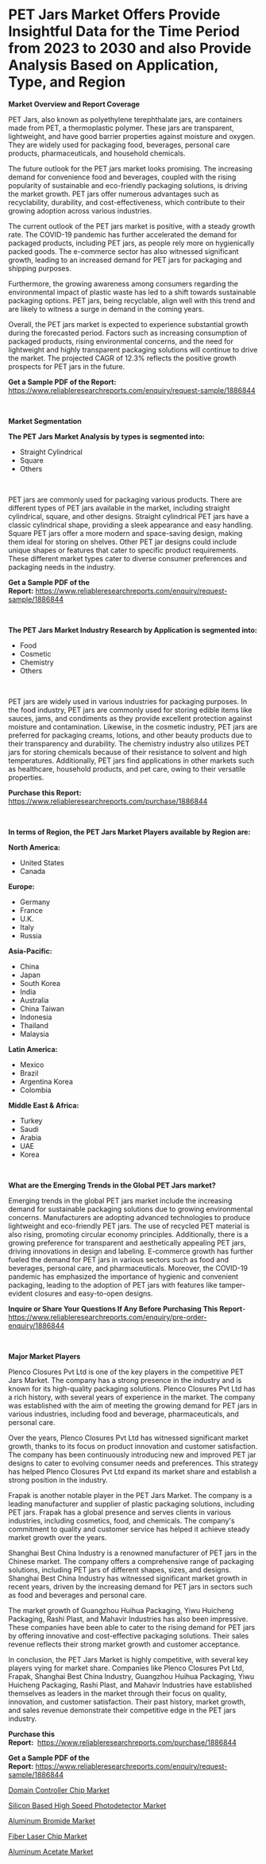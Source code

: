 <p><h1>PET Jars Market Offers Provide Insightful Data for the Time Period from 2023 to 2030 and also Provide Analysis Based on Application, Type, and Region</h1></p><p><strong>Market Overview and Report Coverage</strong></p>
<p><p>PET Jars, also known as polyethylene terephthalate jars, are containers made from PET, a thermoplastic polymer. These jars are transparent, lightweight, and have good barrier properties against moisture and oxygen. They are widely used for packaging food, beverages, personal care products, pharmaceuticals, and household chemicals.</p><p>The future outlook for the PET jars market looks promising. The increasing demand for convenience food and beverages, coupled with the rising popularity of sustainable and eco-friendly packaging solutions, is driving the market growth. PET jars offer numerous advantages such as recyclability, durability, and cost-effectiveness, which contribute to their growing adoption across various industries.</p><p>The current outlook of the PET jars market is positive, with a steady growth rate. The COVID-19 pandemic has further accelerated the demand for packaged products, including PET jars, as people rely more on hygienically packed goods. The e-commerce sector has also witnessed significant growth, leading to an increased demand for PET jars for packaging and shipping purposes.</p><p>Furthermore, the growing awareness among consumers regarding the environmental impact of plastic waste has led to a shift towards sustainable packaging options. PET jars, being recyclable, align well with this trend and are likely to witness a surge in demand in the coming years.</p><p>Overall, the PET jars market is expected to experience substantial growth during the forecasted period. Factors such as increasing consumption of packaged products, rising environmental concerns, and the need for lightweight and highly transparent packaging solutions will continue to drive the market. The projected CAGR of 12.3% reflects the positive growth prospects for PET jars in the future.</p></p>
<p><strong>Get a Sample PDF of the Report:</strong> <a href="https://www.reliableresearchreports.com/enquiry/request-sample/1886844">https://www.reliableresearchreports.com/enquiry/request-sample/1886844</a></p>
<p>&nbsp;</p>
<p><strong>Market Segmentation</strong></p>
<p><strong>The PET Jars Market Analysis by types is segmented into:</strong></p>
<p><ul><li>Straight Cylindrical</li><li>Square</li><li>Others</li></ul></p>
<p>&nbsp;</p>
<p><p>PET jars are commonly used for packaging various products. There are different types of PET jars available in the market, including straight cylindrical, square, and other designs. Straight cylindrical PET jars have a classic cylindrical shape, providing a sleek appearance and easy handling. Square PET jars offer a more modern and space-saving design, making them ideal for storing on shelves. Other PET jar designs could include unique shapes or features that cater to specific product requirements. These different market types cater to diverse consumer preferences and packaging needs in the industry.</p></p>
<p><strong>Get a Sample PDF of the Report:</strong>&nbsp;<a href="https://www.reliableresearchreports.com/enquiry/request-sample/1886844">https://www.reliableresearchreports.com/enquiry/request-sample/1886844</a></p>
<p>&nbsp;</p>
<p><strong>The PET Jars Market Industry Research by Application is segmented into:</strong></p>
<p><ul><li>Food</li><li>Cosmetic</li><li>Chemistry</li><li>Others</li></ul></p>
<p>&nbsp;</p>
<p><p>PET jars are widely used in various industries for packaging purposes. In the food industry, PET jars are commonly used for storing edible items like sauces, jams, and condiments as they provide excellent protection against moisture and contamination. Likewise, in the cosmetic industry, PET jars are preferred for packaging creams, lotions, and other beauty products due to their transparency and durability. The chemistry industry also utilizes PET jars for storing chemicals because of their resistance to solvent and high temperatures. Additionally, PET jars find applications in other markets such as healthcare, household products, and pet care, owing to their versatile properties.</p></p>
<p><strong>Purchase this Report:</strong>&nbsp; <a href="https://www.reliableresearchreports.com/purchase/1886844">https://www.reliableresearchreports.com/purchase/1886844</a></p>
<p>&nbsp;</p>
<p><strong>In terms of Region, the PET Jars Market Players available by Region are:</strong></p>
<p>
    <p> <strong> North America: </strong>
        <ul>
            <li>United States</li>
            <li>Canada</li>
        </ul>
        </p> 
    <p> <strong> Europe: </strong>
        <ul>
            <li>Germany</li>
            <li>France</li>
            <li>U.K.</li>
            <li>Italy</li>
            <li>Russia</li>
        </ul>
        </p> 
    <p> <strong> Asia-Pacific: </strong>
        <ul>
            <li>China</li>
            <li>Japan</li>
            <li>South Korea</li>
            <li>India</li>
            <li>Australia</li>
            <li>China Taiwan</li>
            <li>Indonesia</li>
            <li>Thailand</li>
            <li>Malaysia</li>
        </ul>
        </p> 
    <p> <strong> Latin America: </strong>
        <ul>
            <li>Mexico</li>
            <li>Brazil</li>
            <li>Argentina Korea</li>
            <li>Colombia</li>
        </ul>
        </p> 
    <p> <strong> Middle East & Africa: </strong>
        <ul>
            <li>Turkey</li>
            <li>Saudi</li>
            <li>Arabia</li>
            <li>UAE</li>
            <li>Korea</li>
        </ul>
    </p>
    </p>
<p>&nbsp;</p>
<p><strong>What are the Emerging Trends in the Global PET Jars market?</strong></p>
<p><p>Emerging trends in the global PET jars market include the increasing demand for sustainable packaging solutions due to growing environmental concerns. Manufacturers are adopting advanced technologies to produce lightweight and eco-friendly PET jars. The use of recycled PET material is also rising, promoting circular economy principles. Additionally, there is a growing preference for transparent and aesthetically appealing PET jars, driving innovations in design and labeling. E-commerce growth has further fueled the demand for PET jars in various sectors such as food and beverages, personal care, and pharmaceuticals. Moreover, the COVID-19 pandemic has emphasized the importance of hygienic and convenient packaging, leading to the adoption of PET jars with features like tamper-evident closures and easy-to-open designs.</p></p>
<p><strong>Inquire or Share Your Questions If Any Before Purchasing This Report</strong>- <a href="https://www.reliableresearchreports.com/enquiry/pre-order-enquiry/1886844">https://www.reliableresearchreports.com/enquiry/pre-order-enquiry/1886844</a></p>
<p>&nbsp;</p>
<p><strong>Major Market Players</strong></p>
<p><p>Plenco Closures Pvt Ltd is one of the key players in the competitive PET Jars Market. The company has a strong presence in the industry and is known for its high-quality packaging solutions. Plenco Closures Pvt Ltd has a rich history, with several years of experience in the market. The company was established with the aim of meeting the growing demand for PET jars in various industries, including food and beverage, pharmaceuticals, and personal care.</p><p>Over the years, Plenco Closures Pvt Ltd has witnessed significant market growth, thanks to its focus on product innovation and customer satisfaction. The company has been continuously introducing new and improved PET jar designs to cater to evolving consumer needs and preferences. This strategy has helped Plenco Closures Pvt Ltd expand its market share and establish a strong position in the industry.</p><p>Frapak is another notable player in the PET Jars Market. The company is a leading manufacturer and supplier of plastic packaging solutions, including PET jars. Frapak has a global presence and serves clients in various industries, including cosmetics, food, and chemicals. The company's commitment to quality and customer service has helped it achieve steady market growth over the years.</p><p>Shanghai Best China Industry is a renowned manufacturer of PET jars in the Chinese market. The company offers a comprehensive range of packaging solutions, including PET jars of different shapes, sizes, and designs. Shanghai Best China Industry has witnessed significant market growth in recent years, driven by the increasing demand for PET jars in sectors such as food and beverages and personal care.</p><p>The market growth of Guangzhou Huihua Packaging, Yiwu Huicheng Packaging, Rashi Plast, and Mahavir Industries has also been impressive. These companies have been able to cater to the rising demand for PET jars by offering innovative and cost-effective packaging solutions. Their sales revenue reflects their strong market growth and customer acceptance.</p><p>In conclusion, the PET Jars Market is highly competitive, with several key players vying for market share. Companies like Plenco Closures Pvt Ltd, Frapak, Shanghai Best China Industry, Guangzhou Huihua Packaging, Yiwu Huicheng Packaging, Rashi Plast, and Mahavir Industries have established themselves as leaders in the market through their focus on quality, innovation, and customer satisfaction. Their past history, market growth, and sales revenue demonstrate their competitive edge in the PET jars industry.</p></p>
<p><strong>Purchase this Report:</strong>&nbsp;&nbsp;<a href="https://www.reliableresearchreports.com/purchase/1886844">https://www.reliableresearchreports.com/purchase/1886844</a></p>
<p></p>
<p><strong>Get a Sample PDF of the Report:</strong>&nbsp;<a href="https://www.reliableresearchreports.com/enquiry/request-sample/1886844">https://www.reliableresearchreports.com/enquiry/request-sample/1886844</a></p>
<p><p><a href="https://medium.com/@thadnader/domain-controller-chip-market-share-evolution-and-market-growth-trends-2023-2030-8e9f471bfeb6">Domain Controller Chip Market</a></p><p><a href="https://medium.com/@amyjacobi1918/silicon-based-high-speed-photodetector-market-the-key-to-successful-business-strategy-forecast-9b766edbf6ee">Silicon Based High Speed Photodetector Market</a></p><p><a href="https://github.com/gaydyna/Market-Research-Report-List-1/blob/main/aluminum-bromide-market.md">Aluminum Bromide Market</a></p><p><a href="https://medium.com/@dellkoepp/fiber-laser-chip-market-size-market-outlook-and-market-forecast-2023-to-2030-948322a58677">Fiber Laser Chip Market</a></p><p><a href="https://github.com/tamvrosiya/Market-Research-Report-List-1/blob/main/aluminum-acetate-market.md">Aluminum Acetate Market</a></p></p>